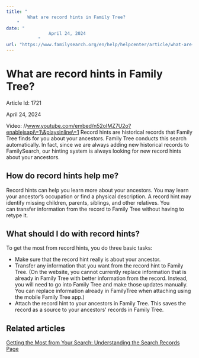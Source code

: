 ```yaml
---
title: "
        What are record hints in Family Tree?
    "
date: "
                April 24, 2024
            "
url: "https://www.familysearch.org/en/help/helpcenter/article/what-are-record-hints-in-family-tree"
---
```





# What are record hints in Family Tree?



Article Id: 1721

April 24, 2024

















Video: //www.youtube.com/embed/n52oIMZ7U2o?enablejsapi\=1\&playsinline\=1
Record hints are historical records that Family Tree finds for you about your ancestors. Family Tree conducts this search automatically. In fact, since we are always adding new historical records to FamilySearch, our hinting system is always looking for new record hints about your ancestors.  


## How do record hints help me?


Record hints can help you learn more about your ancestors. You may learn your ancestor’s occupation or find a physical description. A record hint may identify missing children, parents, siblings, and other relatives. You can transfer information from the record to Family Tree without having to retype it.  


## What should I do with record hints?


To get the most from record hints, you do three basic tasks:  


* Make sure that the record hint really is about your ancestor.
* Transfer any information that you want from the record hint to Family Tree. (On the website, you cannot currently replace information that is already in Family Tree with better information from the record. Instead, you will need to go into Family Tree and make those updates manually. You can replace information already in FamilyTree when attaching using the mobile Family Tree app.)
* Attach the record hint to your ancestors in Family Tree. This saves the record as a source to your ancestors' records in Family Tree.

## Related articles


[Getting the Most from Your Search: Understanding the Search Records Page](https://www.familysearch.org/blog/en/search-historical-records-update/)











